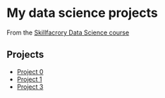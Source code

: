 # My data science projects

From the  [Skillfacrory Data Science course](https://skillfactory.ru/data-scientist-pro)

## Projects

* [Project 0]()
* [Project 1]()
* [Project 3]()
